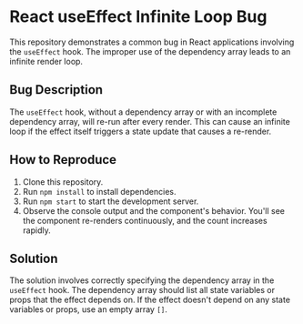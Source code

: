 # React useEffect Infinite Loop Bug

This repository demonstrates a common bug in React applications involving the `useEffect` hook.  The improper use of the dependency array leads to an infinite render loop.

## Bug Description

The `useEffect` hook, without a dependency array or with an incomplete dependency array, will re-run after every render.  This can cause an infinite loop if the effect itself triggers a state update that causes a re-render.

## How to Reproduce

1. Clone this repository.
2. Run `npm install` to install dependencies.
3. Run `npm start` to start the development server.
4. Observe the console output and the component's behavior. You'll see the component re-renders continuously, and the count increases rapidly.

## Solution

The solution involves correctly specifying the dependency array in the `useEffect` hook.  The dependency array should list all state variables or props that the effect depends on.  If the effect doesn't depend on any state variables or props, use an empty array `[]`.

